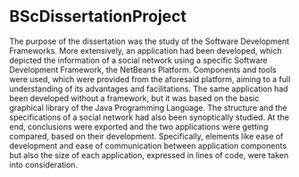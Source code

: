 # BScDissertationProject

The purpose of the dissertation was the study of the Software Development Frameworks. More extensively, an application had been developed, which depicted the information of a social network using a specific Software Development Framework, the NetBeans Platform. Components and tools were used, which were provided from the aforesaid platform, aiming to a full understanding of its advantages and facilitations. The same application had been developed without a framework, but it was based on the basic graphical library of the Java Programming Language. The structure and the specifications of a social network had also been synoptically studied. At the end, conclusions were exported and the two applications were getting compared, based on their development. Specifically, elements like ease of development and ease of communication between application components but also the size of each application, expressed in lines of code, were taken into consideration.
